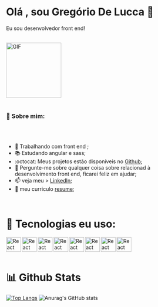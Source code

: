 <h1> Olá , sou Gregório De Lucca 👋</h1> 
<p>Eu sou desenvolvedor front end!</p>
<br/>
<img align="center" alt="GIF" src="https://camo.githubusercontent.com/cae12fddd9d6982901d82580bdf321d81fb299141098ca1c2d4891870827bf17/68747470733a2f2f6d69726f2e6d656469756d2e636f6d2f6d61782f313336302f302a37513379765349765f7430696f4a2d5a2e676966" width="150px"/>
<br/>
<br/>
<div>
<h3 align="left"> 🧐 Sobre mim: </h3> 
<br/>
<br/>

- 🔭    Trabalhando com front end ;
- :books:  Estudando  angular e sass; 
- :octocat: Meus projetos estão disponíveis no [Github](https://github.com/gregoriodelucca?tab=repositories);
- 💬  Pergunte-me sobre qualquer coisa sobre relacionad à desenvolvimento front end, ficarei feliz em ajudar;
- 📫  veja meu >  [LinkedIn](https://www.linkedin.com/in/gregoriodelucca/);
-  :pencil: meu curriculo [resume](https://docs.google.com/document/d/1lfvQw9E7yfWkeUBrNFOPwpGJ02UdUMhuK6Pn-6_YobY/edit?usp=sharing);
<br>
</div>
<div style="display: inline_block">
  <h1>🔨 Tecnologias eu uso:</h1>
  <a align="center href="https://reactjs.org/" target="_blank"> <img align="left" alt="React" height ="40px"  src="https://cdn.jsdelivr.net/gh/devicons/devicon/icons/html5/html5-original.svg"></a>
  <a align="center href="https://reactjs.org/" target="_blank"> <img align="left" alt="React" height ="40px"   src="https://cdn.jsdelivr.net/gh/devicons/devicon/icons/css3/css3-original.svg"></a>
  <a align="center href="https://reactjs.org/" target="_blank"> <img align="left" alt="React" height ="40px"  src="https://cdn.jsdelivr.net/gh/devicons/devicon/icons/sass/sass-original.svg"></a
  <a  align="center href="https://reactjs.org/" target="_blank"> <img align="left" alt="React" height ="40px"  src="https://cdn.jsdelivr.net/gh/devicons/devicon/icons/javascript/javascript-original.svg"></a>
  <a align="center href="https://reactjs.org/" target="_blank"> <img align="left" alt="React" height ="40px"  src="https://cdn.jsdelivr.net/gh/devicons/devicon/icons/typescript/typescript-original.svg"></a>
  <a align="center href="https://reactjs.org/" target="_blank"> <img align="left" alt="React" height ="40px"  src="https://cdn.jsdelivr.net/gh/devicons/devicon/icons/angularjs/angularjs-original.svg"></a>
  <a align="center href="https://reactjs.org/" target="_blank"> <img align="left" alt="React" height ="40px"  margin="40px" src="https://cdn.jsdelivr.net/gh/devicons/devicon/icons/nodejs/nodejs-original.svg"></a>
  <a align="center href="https://reactjs.org/" target="_blank"> <img align="left" alt="React" height ="40px" margin="40px"  src="https://cdn.jsdelivr.net/gh/devicons/devicon/icons/postgresql/postgresql-original-wordmark.svg"></a>



  <br/>
</div>
 
<br/>
<br/>


<div>
  <h1 > 📊 Github Stats</h1>

  [![Top Langs](https://github-readme-stats.vercel.app/api/top-langs/?username=gregoriodelucca&icons=true&theme=radical)](https://github.com/gregoriodelucca/github-readme-stats)
  ![Anurag's GitHub stats](https://github-readme-stats.vercel.app/api?username=gregoriodelucca&show_icons=true&theme=radical)
</div>
 



